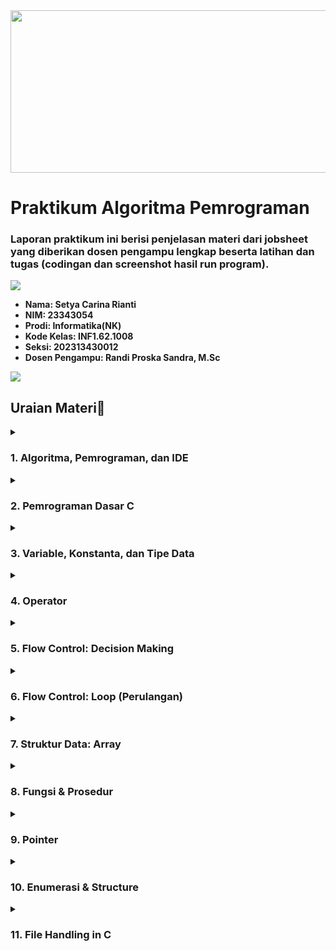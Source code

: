 <img src="https://github.com/setyacarinaa/Jobsheet-Praktikum-Algoritma-Pemrograman/blob/main/header%20readme.gif" width="1000" height="260"/>

# Praktikum Algoritma Pemrograman
### Laporan praktikum ini berisi penjelasan materi dari jobsheet yang diberikan dosen pengampu lengkap beserta latihan dan tugas (codingan dan screenshot hasil run program).

<img src="https://user-images.githubusercontent.com/73097560/115834477-dbab4500-a447-11eb-908a-139a6edaec5c.gif">

* __Nama: Setya Carina Rianti__
* __NIM: 23343054__
* __Prodi: Informatika(NK)__
* __Kode Kelas: INF1.62.1008__
* __Seksi: 202313430012__
* __Dosen Pengampu: Randi Proska Sandra, M.Sc__

<img src="https://user-images.githubusercontent.com/73097560/115834477-dbab4500-a447-11eb-908a-139a6edaec5c.gif">

## Uraian Materi📜

</details>
<details><summary><h3>1. Algoritma, Pemrograman, dan IDE</h3></summary>

* Algoritma adalah urutan langkah-langkah yang disusun secara sistematis dan logis untuk menyelesaikan suatu masalah atau mencapai suatu tujuan tertentu. Sebuah algoritma mempunyai awal dan akhir. Algoritma adalah jantung ilmu komputer atau informatika. Banyak cabang ilmu komputer yang di acu dalam terminologi algoritma. Algoritma adalah jantung ilmu komputer atau informatika. Banyak cabang ilmu komputer yang di acu dalam terminologi algoritma.
* Pemrograman adalah proses penulisan kode menjadi sebuah program. Pemrograman adalah suatu seni dalam menggunakan satu atau lebih algoritme yang saling berhubungan dengan menggunakan suatu bahasa pemrograman tertentu sehingga menjadi suatu program komputer. Untuk melakukan pemrograman dibutuhkan algoritma dan bahasa pemrograman. Sementara orang yang melakukan pemrograman disebut dengan programmer, sedangkan program adalah produk dari proses pemrograman yang dilakukan.
* IDE atau Integrated Development Environment adalah software atau perangkat lunak yang digunakan oleh programmer untuk membuat sebuah program komputer atau sebagai tempat pengembangan aplikasi. Berbeda dengan text editor seperti notepad, IDE merupakan text editor yang memiliki compiler dan debugger sekaligus sehingga memungkinkan sebuah program dapat ditulis, diuji, dan dijalankan dalam satu aplikasi. IDE memiliki banyak fitur yang mendukung proses pemrograman. Contohnya adalah DevC++, Microsoft Visual Studio, CodeBlocks, NetBeans, dll.
    <a href="https://www.embarcadero.com/free-tools/dev-cpp/free-download"><img src="https://img.shields.io/badge/DevC++-purple?style=plastic&logo=DevC++&logoColor=white"/></a>
    <a href="https://code.visualstudio.com/download"><img src="https://img.shields.io/badge/VSCode-purple?style=plastic&logo=VSCode&logoColor=white"/></a>
    <a href="https://sourceforge.net/projects/codeblocks/"><img src="https://img.shields.io/badge/CodeBlocks-purple?style=plastic&logo=CodeBlocks&logoColor=white"/></a>
    <a href="https://netbeans.apache.org/front/main/download/index.html"><img src="https://img.shields.io/badge/NetBeans-purple?style=plastic&logo=NetBeans&logoColor=white"/></a>

</details>
<details><summary><h3>2. Pemrograman Dasar C</h3></summary>

* Header file adalah file yang berisi definisi fungsi yang sudah dibuat. Tujuannya agar bisa digunakan pada program C yang lainnya. File ini berekstensi .h, contoh: stdio.h. Pada contoh di atas, kita mengimpor file stdio.h. File ini berisi deklarasi fungsi-fungsi dasar yang kita butuhkan untuk membuat program C, seperti printf().
* Satu-satunya perintah yang harus ada di setiap kode program bahasa C adalah main(). Struktur main() sendiri pada dasarnya merupakan sebuah fungsi (function). Isi dari function ini diawali dan diakhiri dengan tanda kurung kurawal { dan } . Di dalam tanda kurung inilah “statement” dari kode program penyusun fungsi main() ditulis. Fungsi main() adalah fungsi utama dalam program. Fungsi ini akan dieksekusi pertamakali saat program dijalankan. Karena itu, kita harus menuliskan logika program di dalam fungsi ini.
  
  <img src="https://github.com/setyacarinaa/Jobsheet-Praktikum-Algoritma-Pemrograman/assets/145129875/674382d5-8ef8-442a-b0af-3eed6935b115" height="120" width="350"/>

* Maksud dari int di depan main adalah tipe data yang akan dikembalikan. Maka di dalam fungsi main(), wajib kita sertakan return 0. Artinya, fungsi main akan mengembalikan nilai 0 setelah selesai dieksekusi.

</details>
<details><summary><h3>3. Variable, Konstanta, dan Tipe Data</h3></summary>

* Variabel adalah sebuah tempat menyimpan sebuah nilai. Sementara tipe data adalah jenis nilai yang akan tersimpan dalam variabel. Pada pelajaran matematika, kita sering menemukan x dan y. x dan y ini disebut variabel, karena tugasnya menyimpan nilai.

  <img src="https://github.com/setyacarinaa/Jobsheet-Praktikum-Algoritma-Pemrograman/assets/145129875/94438c0e-36cf-49c3-ba40-1cb76fb68ede" height="60" width="650"/>

* Konstanta adalah sebuah nilai tetapan. Bisa juga dibilang sebagai variabel yang tidak bisa diubah nilainya.
Ada dua cara pembuatan konstanta pada C:
1. Menggunakan #define <br>
<img src="https://github.com/setyacarinaa/Jobsheet-Praktikum-Algoritma-Pemrograman/assets/145129875/538d18cb-41c3-4576-8c13-818cd3795dc5" height="130" width="390"/></a> <br> 
3. Menggunakan const <br>
<img src="https://github.com/setyacarinaa/Jobsheet-Praktikum-Algoritma-Pemrograman/assets/145129875/4b13069e-1a56-421f-9d45-bbd273e1be4d" height="130" width="390"/></a> <br>

* Menurut Wikipedia Tipe data atau kadang disingkat dengan ‘tipe’ saja adalah sebuah pengelompokan data untuk memberitahu compiler atau interpreter bagaimana programmer ingin mengolah data tersebut. Ada delapan jenis tipe data pada C:</a> <br>

    | Char | Integer | Float | Array | 
    | :---: | :---: | :---: | :---: |
    | Structure | Pointer | Enum | Void | 

</details>
<details><summary><h3>4. Operator</h3></summary>

* Operator adalah sebuah simbol. Simbol yang digunakan untuk melakukan operasi tertentu. Misalnya: Kita ingin menjumlahkan nilai dari variabel x dan y, maka kita bisa menggunakan operator penjumlahan (+).
* Berdasarkan jumlah operand-nya, operator dibagi menjadi 3 jenis:
  1. Operator Unary, mempunyai 1 operand
  2. Operator Binary, mempunyai 2 operand
  3. Operator Ternary, mempunyai 3 operand
  
  <img src="https://github.com/setyacarinaa/Jobsheet-Praktikum-Algoritma-Pemrograman/assets/145129875/780771af-1c36-436f-bb1a-1e5668c59fa8" height="230" width="500"/></a> <br>

* Operand adalah nilai asal yang dipakai dalam sebuah proses operasi. Sedangkan Operator adalah instruksi yang diberikan untuk mendapatkan hasil dari proses tersebut.

</details>
<details><summary><h3>5. Flow Control: Decision Making</h3></summary>

* C menyediakan sejumlah pernyataan aliran kontrol (juga disebut pernyataan Flow Control), yang merupakan pernyataan yang memungkinkan pemrogram untuk mengubah jalur eksekusi normal melalui program. Istilah lainnya adalah percabangan, struktur kondisi, struktur if, dsb.
* Untuk keperluan pengambilan keputusan, C menyediakan beberapa jenis pernyataan, berupa:
  1. Pernyataan if<br>
     Percabangan if merupakan percabangan yang hanya memiliki satu blok pilihan saat kondisi bernilai benar.
     <img src="https://github.com/setyacarinaa/Jobsheet-Praktikum-Algoritma-Pemrograman/assets/145129875/4ce9fc7b-eb42-4ab4-be28-015605b22bd7" height="80" width="500"/>
  2. Pernyataan if else<br>
     Percabangan if/else merupakan percabangan yang memiliki dua blok pilihan. Blok pilihan pertama untuk kondisi benar, dan pilihan kedua untuk kondisi salah (else).<br>
     <img src="https://github.com/setyacarinaa/Jobsheet-Praktikum-Algoritma-Pemrograman/assets/145129875/f1d2191b-819d-4a80-875d-5d7290604cc8" height="270" width="500"/></a> <br>
  3. Pernyataan if else if<br>
     Percabangan if/else/if merupakan percabangan yang memiliki lebih dari dua blok pilihan.
     <img src="https://github.com/setyacarinaa/Jobsheet-Praktikum-Algoritma-Pemrograman/assets/145129875/44ffa0b6-aaf8-428d-ba54-cd41dc4af783" height="390" width="535"/></a> <br>
  4. Pernyataan Switch Case<br>
     Percabangan switch case adalah bentuk lain dari percabangan if/else/if.
     <img src="https://github.com/setyacarinaa/Jobsheet-Praktikum-Algoritma-Pemrograman/assets/145129875/dff28771-ce95-4e05-b568-a56c5452ed1b" height="240" width="500"/></a> <br>
  5. Percabangan Operator Ternary<br>
     Percabangan menggunakan opreator ternary merupakan bentuk lain dari percabangan if/else. Bisa dibilang: Bentuk singkatnya dari if/else. Operator ternary juga dikenal dengan sebutan operator kondisi (conditional operator).
     <img src="https://github.com/setyacarinaa/Jobsheet-Praktikum-Algoritma-Pemrograman/assets/145129875/f6c7fadf-2f45-45c8-9b33-4a272ccfa831" height="70" width="500"/>
  6. Percabangan Bersarang<br>
     Semua bentuk blok percabangan di atas dapat kita buat di dalam percabangan yang lainnya. Ini disebut dengan percabangan bersarang atau nested if.<br>
     <img src="https://github.com/setyacarinaa/Jobsheet-Praktikum-Algoritma-Pemrograman/assets/145129875/fa428eb7-1433-4ee7-b704-3ecf6a15b788" height="390" width="535"/></a> <br>

</details>
<details><summary><h3>6. Flow Control: Loop (Perulangan)</h3></summary>

* Loop adalah konstruksi aliran kontrol yang memungkinkan sepotong kode untuk dieksekusi secara berulang kali hingga beberapa kondisi terpenuhi. Loop ini memberikan kemudahan dalam pemrograman Anda, karena memungkinkan Anda melakukan banyak hal secara berulang tapi dengan program yang ringkas.
    1. Perulangan For pada C<br>
       Perulangan for merupakan perulangan yang termasuk dalam couted loop, karena sudah jelas berapa kali ia akan mengulang.
       <img src="https://github.com/setyacarinaa/Jobsheet-Praktikum-Algoritma-Pemrograman/assets/145129875/e92f57eb-f7af-4eef-80d3-1329f7314552" height="70" width="500"/><br>
       Yang perlu diperhatikan adalah kondisi yang ada di dalam kurung setelah kata for. Kondisi ini akan menentukan:<br>
       • Hitungan akan dimulai dari 0 (i = 0);<br>
       • Hitungannya sampai berapa? Sampai i < 10;<br>
       • Lalu di setiap perulangan i akan bertambah +1 (i++).<br>
       Variabel i pada perulangan for berfungsi untuk menyimpan nilai hitungan.
    2. Perulangan While pada C<br>
       Perulangan while merupakan perulangan yang termasuk dalam perulangan uncounted loop. Perulangan while juga dapat menjadi perulangan yang counted loop dengan memberikan counter di dalamnya.
       <img src="https://github.com/setyacarinaa/Jobsheet-Praktikum-Algoritma-Pemrograman/assets/145129875/315fb7e8-78ea-4757-b3e8-e6f73dfb9e37" height="150" width="500"/>
    3. Perulangan Do While pada C<br>
       Perulangan do while sama seperti perulangan while. Perbedaanya: Perulangan do while akan melakukan perulangan sebanyak 1 kali terlebih dahulu, lalu mengecek kondisi yang ada di dalam kurung while.
       <img src="https://github.com/setyacarinaa/Jobsheet-Praktikum-Algoritma-Pemrograman/assets/145129875/ace9ec73-0a16-41fc-b6dd-7d08a44345ab" height="100" width="500"/>
    4. Perulangan Bersarang (Nested Loop)<br>
       Di dalam blok perulangan, kita juga dapat membuat perulangan. Ini disebut dengan nested loop atau perulangan bersarang atau perulangan di dalam perualangan.<br>
       <img src="https://github.com/setyacarinaa/Jobsheet-Praktikum-Algoritma-Pemrograman/assets/145129875/29c2f26e-f552-4bac-b5e7-ec0184cda74b" height="130" width="500"/>

</details>
<details><summary><h3>7. Struktur Data: Array</h3></summary>

* Array merupakan struktur data yang digunakan untuk menyimpan sekumpulan data dalam satu tempat, array ini juga disebut dengan istilah larik. Setiap data dalam Array memiliki indeks, sehingga kita akan mudah memprosesnya seperti mengakses atau mengganti datanya.
* Array akan menyimpan sekumpulan data dan memberinya nomer indeks agar mudah diakses. Indeks array selalu dimulai dari nol 0.
  <img src="https://github.com/setyacarinaa/Jobsheet-Praktikum-Algoritma-Pemrograman/assets/145129875/13977cec-3959-41e2-b55d-c452ae860c60" height="130" width="500"/>
* Array Multidimensi<br>
  Array yang kita buat pada contoh-contoh program di atas adalah array satu dimensi. Array bisa dibuat dua dimensi bahkan lebih. Array multidimensi biasanya digunakan untuk membuat matriks.<br>
  <img src="https://github.com/setyacarinaa/Jobsheet-Praktikum-Algoritma-Pemrograman/assets/145129875/f29b82f9-1e33-4989-a3c2-0c7167215088" height="130" width="500"/>
* String<br>
  String.h merupakan library yang menyimpan fungsi-fungsi yang digunakan untuk menangani string ataupun substring.<br>
  1. strcpy() = Fungsi ini digunakan untuk mengkopi string pada variabel 2 ke variabel 1.
  2. strcat() = Fungsi strcat() digunakan untuk menambahkan string dari belakang.
  3. strlen() = Fungsi strlen() digunakan untuk menghitung panjang string.
  4. strcmp() = Fungsi strcmp() digunakan untuk membandingkan string dengan string yang lainnya.

</details>
<details><summary><h3>8. Fungsi & Prosedur</h3></summary>

* Fungsi adalah sub-program yang bisa digunakan kembali baik di dalam program itu sendiri, maupun di program yang lain. Contoh fungsi yang sering kita buat adalah fungsi main(). Fungsi ini memang wajib ada di setiap program C karena akan dieksekusi pertama kali.
* Fungsi biasanya akan mengembalikan sebuah nilai dari hasil prosesnya. Karena itu, kita harus menentukan tipe data untuk nilai yang akan dikembalikan. Apabila fungsi tersebut tidak memiliki nilai kembalian, maka kita harus menggunakan tipe void untuk menyatakan kalau fungsi tersebut tidak akan mengembalikan nilai apa-apa.<br>
  <img src="https://github.com/setyacarinaa/Jobsheet-Praktikum-Algoritma-Pemrograman/assets/145129875/02a5035d-fdff-4f76-bee7-37cd32d705de" height="70" width="500"/><br>
* Parameter adalah variabel yang menyimpan nilai untuk diproses di dalam fungsi. Parameter akan menyimpan nilai yang akan diinputkan ke dalam fungsi. Contoh, "Petani Kode" adalah nilai yang akan kita berikan ke parameter.<br>
  <img src="https://github.com/setyacarinaa/Jobsheet-Praktikum-Algoritma-Pemrograman/assets/145129875/17914bb5-bd08-45d6-9aaf-dc9dcc6eb2c0" height="45" width="500"/><br>
* Fungsi Rekursif pada C<br>
Fungsi rekursif adalah fungsi yang memanggil dirinya sendiri. Biasanya kita memanggil fungsi pada fungsi main atau fungsi yang lainnya. Namun, pada fungsi rekursif, fungsi itu akan memanggil dirinya sendiri di dalam tubuh fungsi.
* Variabel Lokal & Variabel Global<br>
  > Variabel global adalah variabel yang bisa diakses dari semua fungsi.
  > Variabel lokal adalah variabel yang hanya bisa diakses dari dalam fungsi itu sendiri.

</details>
<details><summary><h3>9. Pointer</h3></summary>

* Pointer adalah sebuah variabel yang berisi alamat memori dari variabel yang lain. Pointer nantinya akan bisa mengakses data yang ada di suatu alamat memori.
* Pointer dibuat dengan menambahkan simbol * (asterik) di depan namanya, kemudian diisi dengan alamat memori yang akan digunakan sebagai referensi.<br>
  <img src="https://github.com/setyacarinaa/Jobsheet-Praktikum-Algoritma-Pemrograman/assets/145129875/31feedc0-a854-4eff-9686-852f82e64be7" height="45" width="500"/><br>
* Alamat memori pointer adalah alamat memori yang digunakan untuk menyimpan pointer. Sedangkan alamat referensi adalah alamat yang akan menjadi referensi dari pointer.
* Zaman dulu, memori komputer itu sangat terbatas. Saat mengelola struktur data kompleks seperti data pada array, linked list, tree, dan sebagainya. sering kali memakan banyak memori. Oleh sebab itu, diciptakanlah pointer agar mudah membuat struktur data tersebut, dan tentunya lebih hemat memori.
* Kita tidak harus selalu menggunakan pointer dalam program. Namun, ada beberapa kasus tertentu yang menyarankan menggunakan pointer daripada cara biasa. Karena terbukti, dengan pointer performa program akan lebih optimal.

</details>
<details><summary><h3>10. Enumerasi & Structure</h3></summary>

* Enum atau Enumeration<br>
  Merupakan tipe data yang berisi sekumpulan konstanta. Enum termasuk dalam tipe data bentukan, karena tipe data ini dibuat sendiri oleh kita. Variabel enum hanya akan mengambil satu nilai dari konstanta yang ada. <br>
  <img src="https://github.com/setyacarinaa/Jobsheet-Praktikum-Algoritma-Pemrograman/assets/145129875/2e4233bc-ce91-4fe6-a987-4270feba217e" height="95" width="500"/><br>
* Structure atau struct<br>
  Adalah kumpulan dari beberapa variabel dengan beragam tipe data yang dibungkus dalam satu varabel. Struct juga dikenal dengan records dalam bahasa pemrograman lain seperti Pascal.<br>
  <img src="https://github.com/setyacarinaa/Jobsheet-Praktikum-Algoritma-Pemrograman/assets/145129875/8fa3a54b-b07a-458b-8d10-64a2939fa625" height="100" width="500"/><br>
* Menggunakan typedef pada Struct<br>
  Kata kunci typedef adalah kata kunci untuk mendefinisikan tipe data baru. Kita bisa menggunakan kata kunci ini di depan struct untuk menyatakannya sebagai tipe data baru.<br>
  <img src="https://github.com/setyacarinaa/Jobsheet-Praktikum-Algoritma-Pemrograman/assets/145129875/70d4439b-1209-466f-a282-4699e0c2bad1" height="200" width="500"/><br>
* Struct Bersarang<br>
  Struct dapat dibuat bersarang (nested). Bersarang artinya ada struct di dalam struct.<br>
  <img src="https://github.com/setyacarinaa/Jobsheet-Praktikum-Algoritma-Pemrograman/assets/145129875/5299a9cf-12cd-4fa4-a499-7c9cbe25c986" height="200" width="500"/><br>

</details>
<details><summary><h3>11. File Handling in C</h3></summary>

* File di komputer itu ada dua jenis, yakni file teks dan binary.<br>
  File teks biasanya dibuat dengan teks editor, contohnya seperti: file txt, file csv, file html, dll. File teks mudah dibaca dan ditulis.<br>
  Sedangkan file binary adalah file yang tersimpan dalam bentuk biner (0 & 1). Contohnya seperti: File exe dan file bin. File binary sulit dibaca, namun dapat menyimpan data lebih banyak dan aman.
1. Fungsi fopen() akan membuka file sesuai dengan mode yang kita berikan. Mode r artinya read atau baca saja. Selain mode r ada juga mode yang lain.
   * Fungsi fopen() akan menghasilkan sebuah pointer yang menunjuk ke alamat memori dari file yang akan dibuka, karena itulah kita membutuhkan pointer untuk mengaksesnya.<br>
     <img src="https://github.com/setyacarinaa/Jobsheet-Praktikum-Algoritma-Pemrograman/assets/145129875/045180f6-956e-4bbc-b8fc-230de7e2d29b" height="130" width="500"/><br>
2. Fungsi fgets() akan membaca isi file yang ditunjuk oleh pointer fptr, kemudian hasilnya akan disimpan ke dalam variabel buff.
   * <img src="https://github.com/setyacarinaa/Jobsheet-Praktikum-Algoritma-Pemrograman/assets/145129875/a591129b-f11b-4843-8eec-15e1890c16c8" height="40" width="500"/><br>
3. Fungsi fputs() akan menulis teks ke dalam file yang sedang dibuka.







